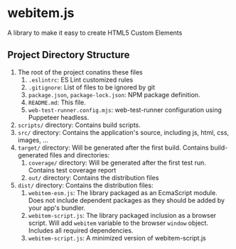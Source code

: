 # webitem.js
A library to make it easy to create HTML5 Custom Elements

## Project Directory Structure

1. The root of the project conatins these files
    1. `.eslintrc`: ES Lint customized rules
    2. `.gitignore`: List of files to be ignored by git
    3. `package.json`, `package-lock.json`: NPM package definition.
    4. `README.md`: This file.
    5. `web-test-runner.config.mjs`: web-test-runner configuration using Puppeteer headless.
2. `scripts/` directory: Contains build scripts.
3. `src/` directory: Contains the application's source, including js, html, css, images, ...
4. `target/` directory: Will be generated after the first build. Contains build-generated files and directories:
    1. `coverage/` directory: Will be generated after the first test run. Contains test coverage report
    2. `out/` directory: Contains the distribution files
5. `dist/` directory: Contains the distribution files:
    1. `webitem-esm.js`: The library packaged as an EcmaScript module. Does not include dependent packages as they should be added by your app's bundler.
    2. `webitem-script.js`: The library packaged inclusion as a browser script. Will add `webitem` variable to the browser `window` object. Includes all required dependencies.
    3. `webitem-script.js`: A minimized version of webitem-script.js


